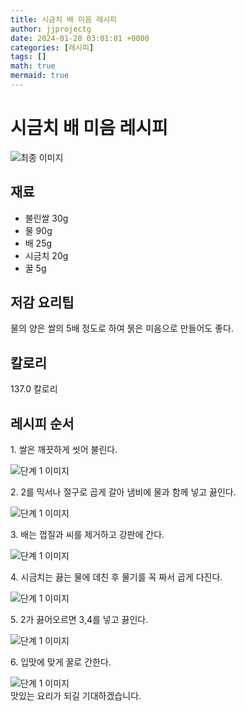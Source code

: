 ```yaml
---
title: 시금치 배 미음 레시피
author: jjprojectg
date: 2024-01-28 03:01:01 +0000
categories: [레시피]
tags: []
math: true
mermaid: true
---
```

<meta name="og:type" content="website"/>
<meta charset="UTF-8"/>
<div class="header">
  <h1>시금치 배 미음 레시피</h1>
</div>

<div class="container my-4">
  <div class="row">
    <div class="col-12 col-md-6">
      <div class="recipe-image">
        <img src="http://www.foodsafetykorea.go.kr/uploadimg/20141117/20141117053604_1416213364610.jpg" class="step-image" alt="최종 이미지"/>
      </div>
    </div>
    <div class="col-12 col-md-6">
      <div class="ingredients">
        <h2>재료</h2>
        <ul class="card">
          <li> 불린쌀 30g </li>
          <li>  물 90g </li>
          <li>  배 25g </li>
          <li>  시금치 20g </li>
          <li>  꿀 5g </li>
</ul>
      </div>
    </div>
    <div class="col-12 col-md-6">
      <div class="ingredients">
        <h2>저감 요리팁</h2>
        <div class="card"> 
          <p>
            물의 양은 쌀의 5배 정도로 하여 묽은 미음으로 만들어도 좋다.
          </p>
        </div>
      </div>
      <div class="ingredients">
        <h2>칼로리</h2>
        <div class="card"> 
          <p>
            137.0 칼로리
          </p>
        </div>
      </div>
    </div>
  </div>

  <h2 class="my-4">레시피 순서</h2>
  <div class="card recipe-card">
    <div class="card-body recipe-step">
      <p class="card-text step-description">1. 쌀은 깨끗하게 씻어 불린다.</p>
      <img src="http://www.foodsafetykorea.go.kr/uploadimg/cook/923-1.jpg" alt="단계 1 이미지" class="step-image"/>
    </div>
  </div>
  <div class="card recipe-card">
    <div class="card-body recipe-step">
      <p class="card-text step-description">2. 2를 믹서나 절구로 곱게 갈아 냄비에 물과 함께 넣고 끓인다.</p>
      <img src="http://www.foodsafetykorea.go.kr/uploadimg/cook/923-2.jpg" alt="단계 1 이미지" class="step-image"/>
    </div>
  </div>
  <div class="card recipe-card">
    <div class="card-body recipe-step">
      <p class="card-text step-description">3. 배는 껍질과 씨를 제거하고 강판에 간다.</p>
      <img src="http://www.foodsafetykorea.go.kr/uploadimg/cook/923-3.jpg" alt="단계 1 이미지" class="step-image"/>
    </div>
  </div>
  <div class="card recipe-card">
    <div class="card-body recipe-step">
      <p class="card-text step-description">4. 시금치는 끓는 물에 데친 후 물기를 꼭 짜서 곱게 다진다.</p>
      <img src="http://www.foodsafetykorea.go.kr/uploadimg/cook/923-4.jpg" alt="단계 1 이미지" class="step-image"/>
    </div>
  </div>
  <div class="card recipe-card">
    <div class="card-body recipe-step">
      <p class="card-text step-description">5. 2가 끓어오르면 3,4를 넣고 끓인다.</p>
      <img src="http://www.foodsafetykorea.go.kr/uploadimg/cook/923-5.jpg" alt="단계 1 이미지" class="step-image"/>
    </div>
  </div>
  <div class="card recipe-card">
    <div class="card-body recipe-step">
      <p class="card-text step-description">6. 입맛에 맞게 꿀로 간한다.</p>
      <img src="http://www.foodsafetykorea.go.kr/uploadimg/cook/923-6.jpg" alt="단계 1 이미지" class="step-image"/>
    </div>
  </div>

</div>
맛있는 요리가 되길 기대하겠습니다.
